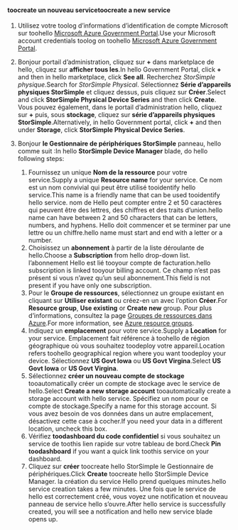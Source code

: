 <!--author=SharS last changed: 9/17/15-->


#### <a name="toocreate-a-new-service"></a><span data-ttu-id="f09dc-101">toocreate un nouveau service</span><span class="sxs-lookup"><span data-stu-id="f09dc-101">toocreate a new service</span></span>
1. <span data-ttu-id="f09dc-102">Utilisez votre toolog d’informations d’identification de compte Microsoft sur toohello [Microsoft Azure Government Portal](https://portal.azure.us/).</span><span class="sxs-lookup"><span data-stu-id="f09dc-102">Use your Microsoft account credentials toolog on toohello [Microsoft Azure Government Portal](https://portal.azure.us/).</span></span>
2. <span data-ttu-id="f09dc-103">Bonjour portail d’administration, cliquez sur  **+**  dans marketplace de hello, cliquez sur **afficher tous les**.</span><span class="sxs-lookup"><span data-stu-id="f09dc-103">In hello Government Portal, click **+** and then in hello marketplace, click **See all**.</span></span> <span data-ttu-id="f09dc-104">Recherchez _StorSimple physique_.</span><span class="sxs-lookup"><span data-stu-id="f09dc-104">Search for _StorSimple Physical_.</span></span> <span data-ttu-id="f09dc-105">Sélectionnez **Série d’appareils physiques StorSimple** et cliquez dessus, puis cliquez sur **Créer**.</span><span class="sxs-lookup"><span data-stu-id="f09dc-105">Select and click **StorSimple Physical Device Series** and then click **Create**.</span></span> <span data-ttu-id="f09dc-106">Vous pouvez également, dans le portail d’administration hello, cliquez sur  **+**  puis, sous **stockage**, cliquez sur **série d’appareils physiques StorSimple**.</span><span class="sxs-lookup"><span data-stu-id="f09dc-106">Alternatively, in hello Government portal, click **+** and then under **Storage**, click **StorSimple Physical Device Series**.</span></span>
3. <span data-ttu-id="f09dc-107">Bonjour **le Gestionnaire de périphériques StorSimple** panneau, hello comme suit :</span><span class="sxs-lookup"><span data-stu-id="f09dc-107">In hello **StorSimple Device Manager** blade, do hello following steps:</span></span>
   
   1. <span data-ttu-id="f09dc-108">Fournissez un unique **Nom de la ressource** pour votre service.</span><span class="sxs-lookup"><span data-stu-id="f09dc-108">Supply a unique **Resource name** for your service.</span></span> <span data-ttu-id="f09dc-109">Ce nom est un nom convivial qui peut être utilisé tooidentify hello service.</span><span class="sxs-lookup"><span data-stu-id="f09dc-109">This name is a friendly name that can be used tooidentify hello service.</span></span> <span data-ttu-id="f09dc-110">nom de Hello peut compter entre 2 et 50 caractères qui peuvent être des lettres, des chiffres et des traits d’union.</span><span class="sxs-lookup"><span data-stu-id="f09dc-110">hello name can have between 2 and 50 characters that can be letters, numbers, and hyphens.</span></span> <span data-ttu-id="f09dc-111">Hello doit commencer et se terminer par une lettre ou un chiffre.</span><span class="sxs-lookup"><span data-stu-id="f09dc-111">hello name must start and end with a letter or a number.</span></span>
   2. <span data-ttu-id="f09dc-112">Choisissez un **abonnement** à partir de la liste déroulante de hello.</span><span class="sxs-lookup"><span data-stu-id="f09dc-112">Choose a **Subscription** from hello drop-down list.</span></span> <span data-ttu-id="f09dc-113">l’abonnement Hello est lié tooyour compte de facturation.</span><span class="sxs-lookup"><span data-stu-id="f09dc-113">hello subscription is linked tooyour billing account.</span></span> <span data-ttu-id="f09dc-114">Ce champ n’est pas présent si vous n’avez qu’un seul abonnement.</span><span class="sxs-lookup"><span data-stu-id="f09dc-114">This field is not present if you have only one subscription.</span></span>
   3. <span data-ttu-id="f09dc-115">Pour le **Groupe de ressources**, sélectionnez un groupe existant en cliquant sur **Utiliser existant** ou créez-en un avec l’option **Créer**.</span><span class="sxs-lookup"><span data-stu-id="f09dc-115">For **Resource group**, **Use existing** or **Create new** group.</span></span> <span data-ttu-id="f09dc-116">Pour plus d’informations, consultez la page [Groupes de ressources dans Azure](https://azure.microsoft.com/documentation/articles/virtual-machines-windows-infrastructure-resource-groups-guidelines/).</span><span class="sxs-lookup"><span data-stu-id="f09dc-116">For more information, see [Azure resource groups](https://azure.microsoft.com/documentation/articles/virtual-machines-windows-infrastructure-resource-groups-guidelines/).</span></span>
   4. <span data-ttu-id="f09dc-117">Indiquez un **emplacement** pour votre service.</span><span class="sxs-lookup"><span data-stu-id="f09dc-117">Supply a **Location** for your service.</span></span> <span data-ttu-id="f09dc-118">Emplacement fait référence à toohello de région géographique où vous souhaitez toodeploy votre appareil.</span><span class="sxs-lookup"><span data-stu-id="f09dc-118">Location refers toohello geographical region where you want toodeploy your device.</span></span> <span data-ttu-id="f09dc-119">Sélectionnez **US Govt Iowa** ou **US Govt Virgina**.</span><span class="sxs-lookup"><span data-stu-id="f09dc-119">Select **US Govt Iowa** or **US Govt Virgina**.</span></span>
   5. <span data-ttu-id="f09dc-120">Sélectionnez **créer un nouveau compte de stockage** tooautomatically créer un compte de stockage avec le service de hello.</span><span class="sxs-lookup"><span data-stu-id="f09dc-120">Select **Create a new storage account** tooautomatically create a storage account with hello service.</span></span> <span data-ttu-id="f09dc-121">Spécifiez un nom pour ce compte de stockage.</span><span class="sxs-lookup"><span data-stu-id="f09dc-121">Specify a name for this storage account.</span></span> <span data-ttu-id="f09dc-122">Si vous avez besoin de vos données dans un autre emplacement, désactivez cette case à cocher.</span><span class="sxs-lookup"><span data-stu-id="f09dc-122">If you need your data in a different location, uncheck this box.</span></span>
   6. <span data-ttu-id="f09dc-123">Vérifiez **toodashboard du code confidentiel** si vous souhaitez un service de toothis lien rapide sur votre tableau de bord.</span><span class="sxs-lookup"><span data-stu-id="f09dc-123">Check **Pin toodashboard** if you want a quick link toothis service on your dashboard.</span></span>
   7. <span data-ttu-id="f09dc-124">Cliquez sur **créer** toocreate hello StorSimple le Gestionnaire de périphériques.</span><span class="sxs-lookup"><span data-stu-id="f09dc-124">Click **Create** toocreate hello StorSimple Device Manager.</span></span> <span data-ttu-id="f09dc-125">la création du service Hello prend quelques minutes.</span><span class="sxs-lookup"><span data-stu-id="f09dc-125">hello service creation takes a few minutes.</span></span> <span data-ttu-id="f09dc-126">Une fois que le service de hello est correctement créé, vous voyez une notification et nouveau panneau de service hello s’ouvre.</span><span class="sxs-lookup"><span data-stu-id="f09dc-126">After hello service is successfully created, you will see a notification and hello new service blade opens up.</span></span>


